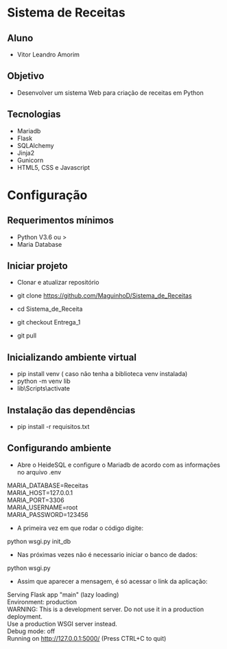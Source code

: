 # Sistema de Receitas

## Aluno
- Vitor Leandro Amorim

## Objetivo
- Desenvolver um sistema Web para criação de receitas em Python

## Tecnologias
- Mariadb
- Flask
- SQLAlchemy
- Jinja2
- Gunicorn
- HTML5, CSS e Javascript

# Configuração

## Requerimentos mínimos
- Python V3.6 ou >
- Maria Database

## Iniciar projeto

- Clonar e atualizar repositório
- git clone https://github.com/MaguinhoD/Sistema_de_Receitas

- cd Sistema_de_Receita
- git checkout Entrega_1
- git pull

## Inicializando ambiente virtual
- pip install venv ( caso não tenha a biblioteca venv instalada)
- python -m venv lib
- lib\Scripts\activate
 
## Instalação das dependências

- pip install -r requisitos.txt

## Configurando ambiente

- Abre o HeideSQL e configure o Mariadb de acordo com as informações no arquivo .env

MARIA_DATABASE=Receitas                                                                                                                                                          
 MARIA_HOST=127.0.0.1                                                                                                                                                             
 MARIA_PORT=3306                                                                                                                                                                   
 MARIA_USERNAME=root                                                                                                                                                               
 MARIA_PASSWORD=123456                                                                                                                                                             
- A primeira vez em que rodar o código digite:

python wsgi.py init_db

- Nas próximas vezes não é necessario iniciar o banco de dados:

python wsgi.py

- Assim que aparecer a mensagem, é só acessar o link da aplicação:

Serving Flask app "main" (lazy loading)                                                                                                                                                          
 Environment: production                                                                                                                                                          
 WARNING: This is a development server. Do not use it in a production deployment.                                                                                                                                                          
 Use a production WSGI server instead.                                                                                                                                                          
 Debug mode: off                                                                                                                                                                   
 Running on http://127.0.0.1:5000/ (Press CTRL+C to quit)
